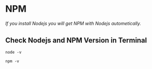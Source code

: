 # NPM

###### If you install Nodejs you will get NPM with Nodejs autometically.

## Check Nodejs and NPM Version in Terminal
```
node -v
```
```
npm -v
```

